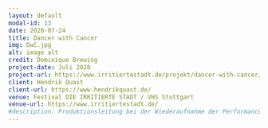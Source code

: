 ```yaml
---
layout: default
modal-id: 13
date: 2020-07-24
title: Dancer with Cancer
img: DwC.jpg
alt: image alt
credit: Dominique Brewing
project-date: Juli 2020
project-url: https://www.irritiertestadt.de/projekt/dancer-with-cancer/
client: Hendrik Quast
client-url: https://www.hendrikquast.de/
venue: Festival DIE IRRITIERTE STADT / VHS Stuttgart
venue-url: https://www.irritiertestadt.de/
#description: Produktionsleitung bei der Wiederaufnahme der Performance "Fortune Teller" des Berliner Performanceduos <a href="http://www.quastknoblich.de">Quast & Knoblich</a> in den Sophiensälen / Berlin - Erstellung des Finanzplans, Betreuung des Budgets, Erstellen von Zeitplänen, Kommunikation mit Spielort und Beteiligten, Organisation und Betreuung der Proben und Aufführungen, sowie Abrechnung des Projekts.
---
```

